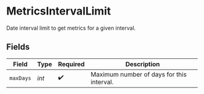 # MetricsIntervalLimit

Date interval limit to get metrics for a given interval.


## Fields

| Field                                     | Type                                      | Required                                  | Description                               |
| ----------------------------------------- | ----------------------------------------- | ----------------------------------------- | ----------------------------------------- |
| `maxDays`                                 | *int*                                     | :heavy_check_mark:                        | Maximum number of days for this interval. |